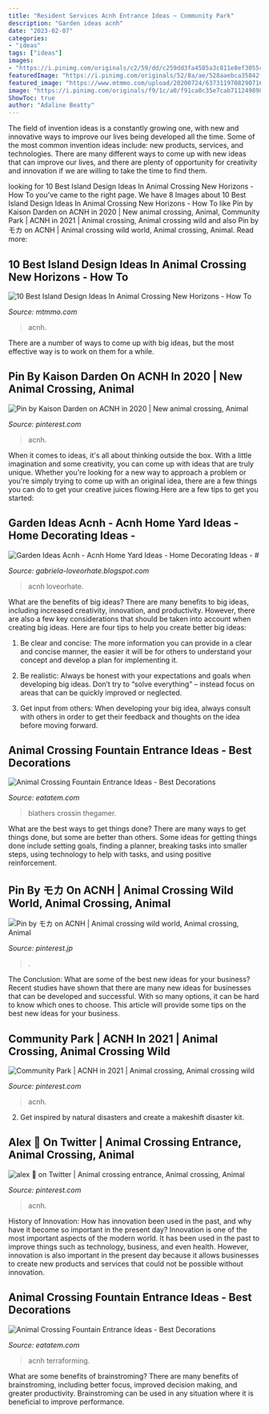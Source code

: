 ```yaml
---
title: "Resident Services Acnh Entrance Ideas ~ Community Park"
description: "Garden ideas acnh"
date: "2023-02-07"
categories:
- "ideas"
tags: ["ideas"]
images:
- "https://i.pinimg.com/originals/c2/59/dd/c259dd3fa4585a3c811e8ef3055c7e85.jpg"
featuredImage: "https://i.pinimg.com/originals/52/8a/ae/528aaebca35842f2cc822895c4dfe878.png"
featured_image: "https://www.mtmmo.com/upload/20200724/6373119708290716365373802.jpg"
image: "https://i.pinimg.com/originals/f9/1c/a0/f91ca0c35e7cab7112498982eec1f63a.jpg"
ShowToc: true
author: "Adaline Beatty"
---
```



The field of invention ideas is a constantly growing one, with new and innovative ways to improve our lives being developed all the time. Some of the most common invention ideas include: new products, services, and technologies. There are many different ways to come up with new ideas that can improve our lives, and there are plenty of opportunity for creativity and innovation if we are willing to take the time to find them.

	

		
looking for 10 Best Island Design Ideas In Animal Crossing New Horizons - How To you've came to the right page. We have 8 Images about 10 Best Island Design Ideas In Animal Crossing New Horizons - How To like Pin by Kaison Darden on ACNH in 2020 | New animal crossing, Animal, Community Park | ACNH in 2021 | Animal crossing, Animal crossing wild and also Pin by モカ on ACNH | Animal crossing wild world, Animal crossing, Animal. Read more:
		
    
## 10 Best Island Design Ideas In Animal Crossing New Horizons - How To

<img loading=lazy src="https://www.mtmmo.com/upload/20200724/6373119708290716365373802.jpg" onerror="this.onerror=null;this.src='https://tse2.mm.bing.net/th?id=OIP.m7jxYSDVf7Yv-C3EON_iSwHaEV&amp;pid=15.1';" alt="10 Best Island Design Ideas In Animal Crossing New Horizons - How To">

_Source: mtmmo.com_

>acnh. 

	

There are a number of ways to come up with big ideas, but the most effective way is to work on them for a while.

    
## Pin By Kaison Darden On ACNH In 2020 | New Animal Crossing, Animal

<img loading=lazy src="https://i.pinimg.com/originals/c2/59/dd/c259dd3fa4585a3c811e8ef3055c7e85.jpg" onerror="this.onerror=null;this.src='https://tse2.mm.bing.net/th?id=OIP.OkzywB_VFdo4aKKVjY_pBQHaEK&amp;pid=15.1';" alt="Pin by Kaison Darden on ACNH in 2020 | New animal crossing, Animal">

_Source: pinterest.com_

>acnh. 

	

When it comes to ideas, it's all about thinking outside the box. With a little imagination and some creativity, you can come up with ideas that are truly unique. Whether you're looking for a new way to approach a problem or you're simply trying to come up with an original idea, there are a few things you can do to get your creative juices flowing.Here are a few tips to get you started:

    
## Garden Ideas Acnh - Acnh Home Yard Ideas - Home Decorating Ideas - #

<img loading=lazy src="https://i.ytimg.com/vi/W3-ZoRQdfX8/maxresdefault.jpg" onerror="this.onerror=null;this.src='https://tse3.mm.bing.net/th?id=OIP.Fu3tMxRoxhAla3RAQxagKwHaEK&amp;pid=15.1';" alt="Garden Ideas Acnh - Acnh Home Yard Ideas - Home Decorating Ideas - #">

_Source: gabriela-loveorhate.blogspot.com_

>acnh loveorhate. 

	

What are the benefits of big ideas?
There are many benefits to big ideas, including increased creativity, innovation, and productivity. However, there are also a few key considerations that should be taken into account when creating big ideas. Here are four tips to help you create better big ideas:
1. Be clear and concise: The more information you can provide in a clear and concise manner, the easier it will be for others to understand your concept and develop a plan for implementing it.

2. Be realistic: Always be honest with your expectations and goals when developing big ideas. Don’t try to “solve everything” – instead focus on areas that can be quickly improved or neglected.

3. Get input from others: When developing your big idea, always consult with others in order to get their feedback and thoughts on the idea before moving forward.

    
## Animal Crossing Fountain Entrance Ideas - Best Decorations

<img loading=lazy src="https://static1.thegamerimages.com/wordpress/wp-content/uploads/2020/06/Garden-Museum-via-Reddit.jpg" onerror="this.onerror=null;this.src='https://tse4.mm.bing.net/th?id=OIP.SlYmMH1gnNsI-Ztl2SgFSwHaD5&amp;pid=15.1';" alt="Animal Crossing Fountain Entrance Ideas - Best Decorations">

_Source: eatatem.com_

>blathers crossin thegamer. 

	

What are the best ways to get things done?
There are many ways to get things done, but some are better than others. Some ideas for getting things done include setting goals, finding a planner, breaking tasks into smaller steps, using technology to help with tasks, and using positive reinforcement.

    
## Pin By モカ On ACNH | Animal Crossing Wild World, Animal Crossing, Animal

<img loading=lazy src="https://i.pinimg.com/originals/53/c6/79/53c67949f4aa2e1b4dc392b8a8171297.jpg" onerror="this.onerror=null;this.src='https://tse2.mm.bing.net/th?id=OIP.17fJeeoBGhHz64QfJybTOwHaEI&amp;pid=15.1';" alt="Pin by モカ on ACNH | Animal crossing wild world, Animal crossing, Animal">

_Source: pinterest.jp_

>. 

	

The Conclusion: What are some of the best new ideas for your business?
Recent studies have shown that there are many new ideas for businesses that can be developed and successful. With so many options, it can be hard to know which ones to choose. This article will provide some tips on the best new ideas for your business.

    
## Community Park | ACNH In 2021 | Animal Crossing, Animal Crossing Wild

<img loading=lazy src="https://i.pinimg.com/originals/52/8a/ae/528aaebca35842f2cc822895c4dfe878.png" onerror="this.onerror=null;this.src='https://tse3.mm.bing.net/th?id=OIP.xwuBiirkteO7QuCPuPx5UAHaEI&amp;pid=15.1';" alt="Community Park | ACNH in 2021 | Animal crossing, Animal crossing wild">

_Source: pinterest.com_

>acnh. 

	

2. Get inspired by natural disasters and create a makeshift disaster kit.

    
## Alex 🍂 On Twitter | Animal Crossing Entrance, Animal Crossing, Animal

<img loading=lazy src="https://i.pinimg.com/originals/f9/1c/a0/f91ca0c35e7cab7112498982eec1f63a.jpg" onerror="this.onerror=null;this.src='https://tse4.mm.bing.net/th?id=OIP.vsEPW5ozLZY7jmQUcbwhwAHaEK&amp;pid=15.1';" alt="alex 🍂 on Twitter | Animal crossing entrance, Animal crossing, Animal">

_Source: pinterest.com_

>acnh. 

	

History of Innovation: How has innovation been used in the past, and why have it become so important in the present day?
Innovation is one of the most important aspects of the modern world. It has been used in the past to improve things such as technology, business, and even health. However, innovation is also important in the present day because it allows businesses to create new products and services that could not be possible without innovation.

    
## Animal Crossing Fountain Entrance Ideas - Best Decorations

<img loading=lazy src="https://www.mtmmo.com/upload/20200813/6373293224393074019794207.png" onerror="this.onerror=null;this.src='https://tse2.mm.bing.net/th?id=OIP.Qdmv_KeXY-J1JLSDjFt4EQHaD5&amp;pid=15.1';" alt="Animal Crossing Fountain Entrance Ideas - Best Decorations">

_Source: eatatem.com_

>acnh terraforming. 

	

What are some benefits of brainstroming?
There are many benefits of brainstroming, including better focus, improved decision making, and greater productivity. Brainstroming can be used in any situation where it is beneficial to improve performance.


